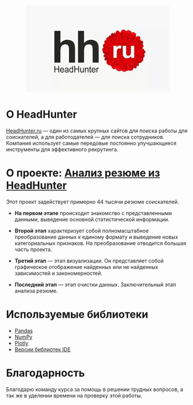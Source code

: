 <center> <img src = https://raw.githubusercontent.com/AndreyRysistov/DatasetsForPandas/main/hh%20label.jpg alt="drawing" style="width:400px;"></center>


# **О HeadHunter**
[HeadHunter.ru](https://hh.ru/) — один из самых крупных сайтов для поиска работы для соискателей, а для работодателей — для поиска сотрудников. Компания использует самые передовые постоянно улучшающиеся инструменты для эффективного рекрутинга.

# **О проекте: [Анализ резюме из HeadHunter](https://github.com/AfanasevDenis/project_hh.ru/blob/main/Project-1.%20%D0%9D%D0%BE%D1%83%D1%82%D0%B1%D1%83%D0%BA.ipynb)**


Этот проект задействует примерно 44 тысячи резюме соискателей.

- **На первом этапе** происходит знакомство с представленными данными, выведение основной статистической информации.

- **Второй этап** характеризует собой полномасштабное преобразование данных к единому формату и выведение новых категориальных признаков. На преобразование отводится большая часть проекта. 

- **Третий этап** — этап визуализации. Он представляет собой графическое отображение найденных или не найденных зависимостей и закономерностей.

- **Последний этап** — этап очистки данных. Заключительный этап анализа резюме.

# **Используемые библиотеки**
- [Pandas](https://pandas.pydata.org/)
- [NumPy](https://numpy.org/)
- [Plotly](https://plotly.com/)
- [Версии библиотек IDE](https://github.com/AfanasevDenis/project_hh.ru/blob/main/requirements.txt)

# **Благодарность**
Благодарю команду курса за помощь в решении трудных вопросов, а так же в уделении времени на проверку этой работы.
